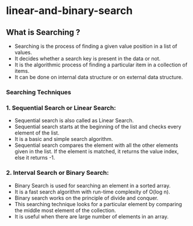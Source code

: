 # linear-and-binary-search
## What is Searching ?
* Searching is the process of finding a given value position in a list of values.
* It decides whether a search key is present in the data or not.
* It is the algorithmic process of finding a particular item in a collection of items.
* It can be done on internal data structure or on external data structure.

### Searching Techniques

### 1. Sequential Search or Linear Search:
* Sequential search is also called as Linear Search.
* Sequential search starts at the beginning of the list and checks every element of the list.
* It is a basic and simple search algorithm.
* Sequential search compares the element with all the other elements given in the list. If the element is matched, it returns the value index, else it returns -1.


### 2. Interval Search or Binary Search:
* Binary Search is used for searching an element in a sorted array.
* It is a fast search algorithm with run-time complexity of O(log n).
* Binary search works on the principle of divide and conquer.
* This searching technique looks for a particular element by comparing the middle most element of the collection.
* It is useful when there are large number of elements in an array.
